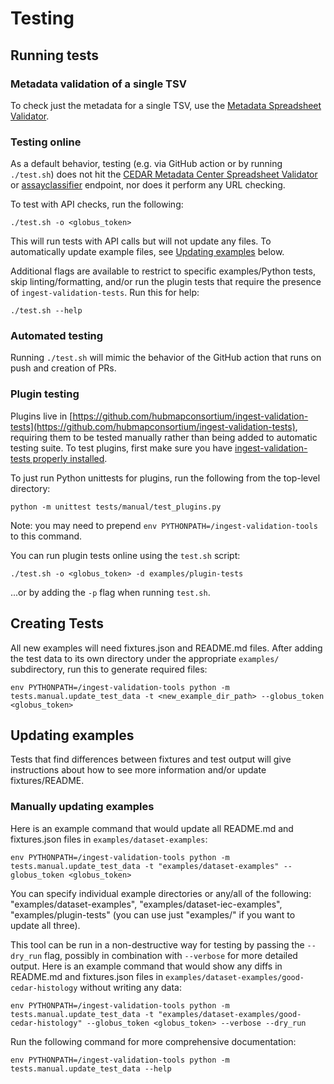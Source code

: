 # Testing


## Running tests

### Metadata validation of a single TSV

To check just the metadata for a single TSV, use the [Metadata Spreadsheet Validator](https://metadatavalidator.metadatacenter.org/).

### Testing online

As a default behavior, testing (e.g. via GitHub action or by running `./test.sh`) does not hit the [CEDAR Metadata Center Spreadsheet Validator](https://metadatacenter.github.io/spreadsheet-validator-docs/api-reference/) or [assayclassifier](https://github.com/hubmapconsortium/ingest-api/tree/main/src/routes/assayclassifier) endpoint, nor does it perform any URL checking.

To test with API checks, run the following:

```
./test.sh -o <globus_token>
```

This will run tests with API calls but will not update any files. To automatically update example files, see [Updating examples](#updating-examples) below.

Additional flags are available to restrict to specific examples/Python tests, skip linting/formatting, and/or run the plugin tests that require the presence of `ingest-validation-tests`. Run this for help:

```
./test.sh --help
```

### Automated testing

Running `./test.sh` will mimic the behavior of the GitHub action that runs on push and creation of PRs.

### Plugin testing

Plugins live in [https://github.com/hubmapconsortium/ingest-validation-tests](https://github.com/hubmapconsortium/ingest-validation-tests), requiring them to be tested manually rather than being added to automatic testing suite. To test plugins, first make sure you have [ingest-validation-tests properly installed](https://github.com/hubmapconsortium/ingest-validation-tools#running-plugin-tests).

To just run Python unittests for plugins, run the following from the top-level directory:

```
python -m unittest tests/manual/test_plugins.py
```
Note: you may need to prepend `env PYTHONPATH=/ingest-validation-tools` to this command. 

You can run plugin tests online using the `test.sh` script:

```
./test.sh -o <globus_token> -d examples/plugin-tests
```
...or by adding the `-p` flag when running `test.sh`.

## Creating Tests

All new examples will need fixtures.json and README.md files. After adding the test data to its own directory under the appropriate `examples/` subdirectory, run this to generate required files:

```
env PYTHONPATH=/ingest-validation-tools python -m tests.manual.update_test_data -t <new_example_dir_path> --globus_token <globus_token>
```

## Updating examples

Tests that find differences between fixtures and test output will give instructions about how to see more information and/or update fixtures/README.

### Manually updating examples

Here is an example command that would update all README.md and fixtures.json files in `examples/dataset-examples`:

```
env PYTHONPATH=/ingest-validation-tools python -m tests.manual.update_test_data -t "examples/dataset-examples" --globus_token <globus_token>
```

You can specify individual example directories or any/all of the following: "examples/dataset-examples", "examples/dataset-iec-examples", "examples/plugin-tests" (you can use just "examples/" if you want to update all three).

This tool can be run in a non-destructive way for testing by passing the `--dry_run` flag, possibly in combination with `--verbose` for more detailed output. Here is an example command that would show any diffs in README.md and fixtures.json files in `examples/dataset-examples/good-cedar-histology` without writing any data:

```
env PYTHONPATH=/ingest-validation-tools python -m tests.manual.update_test_data -t "examples/dataset-examples/good-cedar-histology" --globus_token <globus_token> --verbose --dry_run
```

Run the following command for more comprehensive documentation:

```
env PYTHONPATH=/ingest-validation-tools python -m tests.manual.update_test_data --help
```
